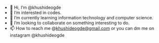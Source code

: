 - 👋 Hi, I’m @khushideogde
- 👀 I’m interested in codes.
- 🌱 I’m currently learning information technology and computer science.
- 💞️ I’m looking to collaborate on something interesting to do.
- 📫 How to reach me @khushideogde@gmail.com or you can dm me on instagram @khushideogde

<!---
kdeogde/kdeogde is a ✨ special ✨ repository because its `README.md` (this file) appears on your GitHub profile.
You can click the Preview link to take a look at your changes.
--->
